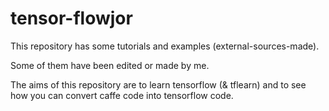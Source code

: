 # tensor-flowjor

This repository has some tutorials and examples (external-sources-made).

Some of them have been edited or made by me.

The aims of this repository are to learn tensorflow (& tflearn) and to see how you can convert caffe code into tensorflow code.
